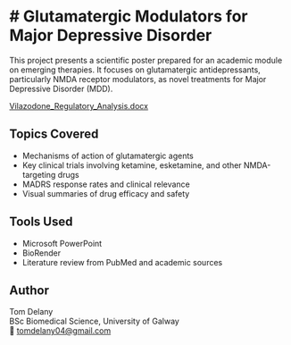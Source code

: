 # # Glutamatergic Modulators for Major Depressive Disorder

This project presents a scientific poster prepared for an academic module on emerging therapies. It focuses on glutamatergic antidepressants, particularly NMDA receptor modulators, as novel treatments for Major Depressive Disorder (MDD).

[Vilazodone_Regulatory_Analysis.docx](https://github.com/user-attachments/files/20690582/Vilazodone_Regulatory_Analysis.docx)


## Topics Covered

- Mechanisms of action of glutamatergic agents
- Key clinical trials involving ketamine, esketamine, and other NMDA-targeting drugs
- MADRS response rates and clinical relevance
- Visual summaries of drug efficacy and safety

## Tools Used

- Microsoft PowerPoint
- BioRender
- Literature review from PubMed and academic sources

## Author

Tom Delany  
BSc Biomedical Science, University of Galway  
📧 tomdelany04@gmail.com
